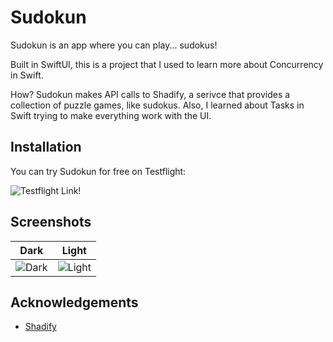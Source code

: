 # Sudokun
Sudokun is an app where you can play... sudokus!

Built in SwiftUI, this is a project that I used to learn more about Concurrency in Swift.

How? Sudokun makes API calls to Shadify, a serivce that provides a collection of puzzle games, like sudokus.
Also, I learned about Tasks in Swift trying to make everything work with the UI.

## Installation

You can try Sudokun for free on Testflight:

![Testflight Link!](https://testflight.apple.com/join/flPuOVW7)

## Screenshots
| **Dark** | **Light** |
|:---:|:---:|
|![Dark](https://github.com/bilegentile/Sudokun/blob/main/Sudokun/screenshots/board_dark.PNG) | ![Light](https://github.com/bilegentile/Sudokun/blob/main/Sudokun/screenshots/board_light.PNG)

## Acknowledgements

 - [Shadify](https://shadify.dev/)
